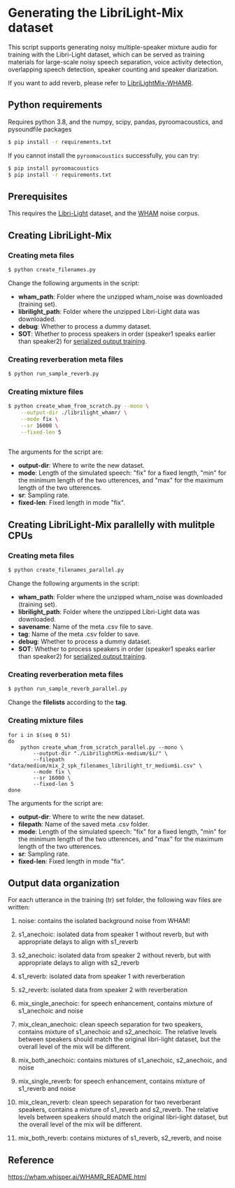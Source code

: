 # Generating the LibriLight-Mix dataset

This script supports generating noisy multiple-speaker mixture audio for training with the Libri-Light dataset, which can be served as training materials for large-scale noisy speech separation, voice activity detection, overlapping speech detection, speaker counting and speaker diarization.

If you want to add reverb, please refer to [LibriLightMix-WHAMR](https://github.com/WangHelin1997/LibriLightMix-WHAMR).

## Python requirements

Requires python 3.8, and the numpy, scipy, pandas, pyroomacoustics, and pysoundfile packages
```sh
$ pip install -r requirements.txt
```

If you cannot install the ```pyroomacoustics``` successfully, you can try:
```sh
$ pip install pyroomacoustics
$ pip install -r requirements.txt
```

## Prerequisites

This requires the [Libri-Light](https://github.com/facebookresearch/libri-light) dataset,
and the [WHAM](http://wham.whisper.ai/) noise corpus.

## Creating LibriLight-Mix

### Creating meta files

```sh
$ python create_filenames.py 
```
Change the following arguments in the script:
* **wham_path**:  Folder where the unzipped wham_noise was downloaded (training set).
* **librilight_path**: Folder where the unzipped Libri-Light data was downloaded.
* **debug**: Whether to process a dummy dataset.
* **SOT**: Whether to process speakers in order (speaker1 speaks earlier than speaker2) for [serialized output training](https://arxiv.org/pdf/2003.12687.pdf).

### Creating reverberation meta files

```sh
$ python run_sample_reverb.py 
```

### Creating mixture files

```sh
$ python create_wham_from_scratch.py --mono \
    --output-dir ./librilight_whamr/ \
    --mode fix \
    --sr 16000 \
    --fixed-len 5
 
```

The arguments for the script are:
* **output-dir**: Where to write the new dataset.
* **mode**: Length of the simulated speech: "fix" for a fixed length, "min" for the minimum length of the two utterences, and "max" for the maximum length of the two utterences.
* **sr**: Sampling rate.
* **fixed-len**: Fixed length in mode "fix".

## Creating LibriLight-Mix parallelly with mulitple CPUs

### Creating meta files

```sh
$ python create_filenames_parallel.py 
```
Change the following arguments in the script:
* **wham_path**:  Folder where the unzipped wham_noise was downloaded (training set).
* **librilight_path**: Folder where the unzipped Libri-Light data was downloaded.
* **savename**: Name of the meta .csv file to save.
* **tag**: Name of the meta .csv folder to save.
* **debug**: Whether to process a dummy dataset.
* **SOT**: Whether to process speakers in order (speaker1 speaks earlier than speaker2) for [serialized output training](https://arxiv.org/pdf/2003.12687.pdf).

### Creating reverberation meta files

```sh
$ python run_sample_reverb_parallel.py 
```
Change the **filelists** according to the **tag**.

### Creating mixture files

```
for i in $(seq 0 51)
do
    python create_wham_from_scratch_parallel.py --mono \
        --output-dir "./LibrilightMix-medium/$i/" \
        --filepath "data/medium/mix_2_spk_filenames_librilight_tr_medium$i.csv" \
        --mode fix \
        --sr 16000 \
        --fixed-len 5
done
```

The arguments for the script are:
* **output-dir**: Where to write the new dataset.
* **filepath**: Name of the saved meta .csv folder.
* **mode**: Length of the simulated speech: "fix" for a fixed length, "min" for the minimum length of the two utterences, and "max" for the maximum length of the two utterences.
* **sr**: Sampling rate.
* **fixed-len**: Fixed length in mode "fix".



## Output data organization

For each utterance in the training (tr) set folder, the following wav files are written:

1. noise: contains the isolated background noise from WHAM!

2. s1_anechoic: isolated data from speaker 1 without reverb, but with appropriate delays to align with s1_reverb

3. s2_anechoic: isolated data from speaker 2 without reverb, but with appropriate delays to align with s2_reverb

4. s1_reverb: isolated data from speaker 1 with reverberation

5. s2_reverb: isolated data from speaker 2 with reverberation

6. mix_single_anechoic: for speech enhancement, contains mixture of s1_anechoic and noise

7. mix_clean_anechoic: clean speech separation for two speakers, contains mixture of s1_anechoic and s2_anechoic.  The relative levels between speakers should match the original libri-light dataset, but the overall level of the mix will be different.

8. mix_both_anechoic: contains mixtures of s1_anechoic, s2_anechoic, and noise

9. mix_single_reverb: for speech enhancement, contains mixture of s1_reverb and noise

10. mix_clean_reverb: clean speech separation for two reverberant speakers, contains a mixture of s1_reverb and s2_reverb.  The relative levels between speakers should match the original libri-light dataset, but the overall level of the mix will be different.

11. mix_both_reverb: contains mixtures of s1_reverb, s2_reverb, and noise


## Reference

https://wham.whisper.ai/WHAMR_README.html
